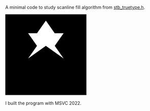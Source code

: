 A minimal code to study scanline fill algorithm from [stb_truetype.h](https://github.com/nothings/stb/blob/master/stb_truetype.h).

![result_png](scanline.png)

I built the program with MSVC 2022.